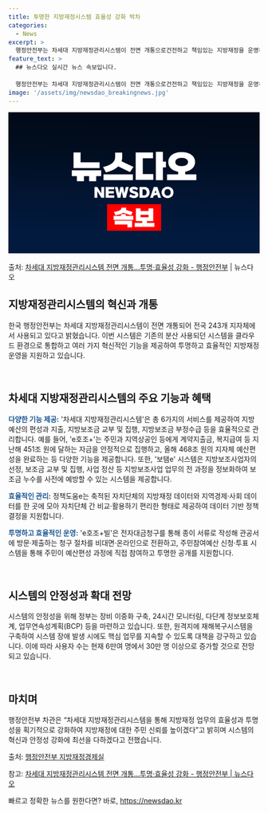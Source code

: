 ```yaml
---
title: 투명한 지방재정시스템 효율성 강화 박차
categories:
  - News
excerpt: >
  행정안전부는 차세대 지방재정관리시스템이 전면 개통으로건전하고 책임있는 지방재정을 운영하겠다고 22일 밝혔다.…
feature_text: >
  ## 뉴스다오 실시간 뉴스 속보입니다.

  행정안전부는 차세대 지방재정관리시스템이 전면 개통으로건전하고 책임있는 지방재정을 운영하겠다고 22일 밝혔다.…
image: '/assets/img/newsdao_breakingnews.jpg'
---
```


![뉴스다오 속보](/assets/img/newsdao_breakingnews.jpg)

<p>출처: <a href="https://newsdao.kr/3051" rel="dofollow">차세대 지방재정관리시스템 전면 개통…투명·효율성 강화 - 행정안전부</a> | 뉴스다오</p>

<h2 data-ke-size="size26">지방재정관리시스템의 혁신과 개통</h2>
한국 행정안전부는 차세대 지방재정관리시스템이 전면 개통되어 전국 243개 지자체에서 사용되고 있다고 밝혔습니다. 이번 시스템은 기존의 분산 사용되던 시스템을 클라우드 환경으로 통합하고 여러 가지 혁신적인 기능을 제공하여 투명하고 효율적인 지방재정 운영을 지원하고 있습니다.

<p data-ke-size="size16">&nbsp;</p>

<h2 data-ke-size="size24">차세대 지방재정관리시스템의 주요 기능과 혜택</h2>
<b><span style="color: #1a5490;">다양한 기능 제공:</span></b> '차세대 지방재정관리시스템'은 총 6가지의 서비스를 제공하여 지방예산의 편성과 지출, 지방보조금 교부 및 집행, 지방보조금 부정수급 등을 효율적으로 관리합니다. 예를 들어, 'e호조+'는 주민과 지역상공인 등에게 계약지출금, 복지급여 등 지난해 451조 원에 달하는 자금을 안정적으로 집행하고, 올해 468조 원의 지자체 예산편성을 완료하는 등 다양한 기능을 제공합니다. 또한, '보탬e' 시스템은 지방보조사업자의 선정, 보조금 교부 및 집행, 사업 정산 등 지방보조사업 업무의 전 과정을 정보화하여 보조금 누수를 사전에 예방할 수 있는 시스템을 제공합니다.

<b><span style="color: #1a5490;">효율적인 관리:</span></b> 정책도움e는 축적된 자치단체의 지방재정 데이터와 지역경제·사회 데이터를 한 곳에 모아 자치단체 간 비교·활용하기 편리한 형태로 제공하여 데이터 기반 정책결정을 지원합니다.

<b><span style="color: #1a5490;">투명하고 효율적인 운영:</span></b> 'e호조+빌'은 전자대금청구를 통해 종이 서류로 작성해 관공서에 방문·제출하는 청구 절차를 비대면·온라인으로 전환하고, 주민참여예산 신청·투표 시스템을 통해 주민이 예산편성 과정에 직접 참여하고 투명한 공개를 지원합니다.

<p data-ke-size="size16">&nbsp;</p>

<h2 data-ke-size="size24">시스템의 안정성과 확대 전망</h2>
시스템의 안정성을 위해 정부는 장비 이중화 구축, 24시간 모니터링, 다단계 정보보호체계, 업무연속성계획(BCP) 등을 마련하고 있습니다. 또한, 원격지에 재해복구시스템을 구축하여 시스템 장애 발생 시에도 핵심 업무를 지속할 수 있도록 대책을 강구하고 있습니다. 이에 따라 사용자 수는 현재 6만여 명에서 30만 명 이상으로 증가할 것으로 전망되고 있습니다.

<p data-ke-size="size16">&nbsp;</p>

<h2 data-ke-size="size24">마치며</h2>
행정안전부 차관은 “차세대 지방재정관리시스템을 통해 지방재정 업무의 효율성과 투명성을 획기적으로 강화하여 지방재정에 대한 주민 신뢰를 높이겠다”고 밝히며 시스템의 혁신과 안정성 강화에 최선을 다하겠다고 전했습니다.

출처: [행정안전부 지방재정경제실](https://https://www.korea.kr/archive/expDocView.do?docId=43609)

참고: [차세대 지방재정관리시스템 전면 개통…투명·효율성 강화 - 행정안전부 | 뉴스다오](https://newsdao.kr/3051) 

빠르고 정확한 뉴스를 원한다면? 바로, <a href="https://newsdao.kr" rel="dofollow">https://newsdao.kr</a>


    
